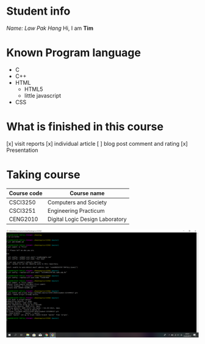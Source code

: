 # Student info
*Name: Law Pak Hang*
Hi, I am **Tim**

# Known Program language
* C
* C++
* HTML
    * HTML5
    * little javascript
* CSS

# What is finished in this course
 [x] visit reports
 [x] individual article
 [ ] blog post comment and rating
 [x] Presentation

# Taking course
| Course code | Course name |
| ------ | ------ |
| CSCI3250 | Computers and Society |
| CSCI3251 | Engineering Practicum |
| CENG2010 | Digital Logic Design Laboratory |


![Screenshot](gitcommand.png)
